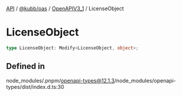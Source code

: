 [API](../../../../../packages.md) / [@kubb/oas](../../../index.md) / [OpenAPIV3\_1](../index.md) / LicenseObject

# LicenseObject

```ts
type LicenseObject: Modify<LicenseObject, object>;
```

## Defined in

node\_modules/.pnpm/openapi-types@12.1.3/node\_modules/openapi-types/dist/index.d.ts:30
